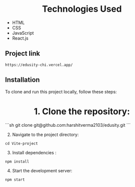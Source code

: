 <h1 align="center">Technologies Used</h1>

- HTML
- CSS
- JavaScript
- React.js


## Project link 
```
https://edusity-chi.vercel.app/
```
## Installation
To clone and run this project locally, follow these steps:

<h1 align="center">1. Clone the repository: </h1>
```sh
git clone git@github.com:harshitverma2103/edusity.git
```

2. Navigate to the project directory:
```
cd Vite-project
```

3. Install dependencies :
```
npm install
```

4. Start the development server:
```
npm start
```